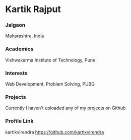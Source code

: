 # Kartik Rajput

### Jalgaon

Maharashtra, India

### Academics

Vishwakarma Institute of Technology, Pune

### Interests

Web Development, Problem Solving, PUBG

### Projects

Currently I haven't uploaded any of my projects on Github

### Profile Link

kartikvirendra https://github.com/kartikvirendra
